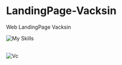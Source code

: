 # LandingPage-Vacksin
 Web LandingPage Vacksin
 
 ![My Skills](https://skillicons.dev/icons?i=html,css)
<br><br>

![Vc](https://github.com/JokerC0/LandingPage-Vacksin/assets/129913584/b65c98c8-6b98-4d75-83c7-dfda4509eb26)

